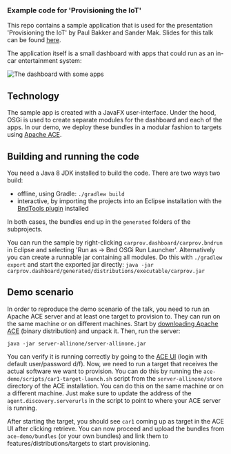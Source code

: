 ### Example code for 'Provisioning the IoT'

This repo contains a sample application that is used for the presentation 'Provisioning the IoT' by Paul Bakker and Sander Mak. Slides for this talk can be found [here](tbd).

The application itself is a small dashboard with apps that could run as an in-car entertainment system:

![The dashboard with some apps](http://i.imgur.com/yji2wZih.png)

## Technology
The sample app is created with a JavaFX user-interface. Under the hood, OSGi is used to create separate modules for the dashboard and each of the apps. In our demo, we deploy these bundles in a modular fashion to targets using [Apache ACE](https://ace.apache.org).

## Building and running the code

You need a Java 8 JDK installed to build the code. There are two ways two build:

- offline, using Gradle: ```./gradlew build```
- interactive, by importing the projects into an Eclipse installation with the [BndTools plugin](http://bndtools.org/installation.html) installed

In both cases, the bundles end up in the ```generated``` folders of the subprojects. 

You can run the sample by right-clicking ```carprov.dashboard/carprov.bndrun``` in Eclipse and selecting 'Run as -> Bnd OSGi Run Launcher'. Alternatively you can create a runnable jar containing all modules. Do this with ```./gradlew export``` and start the exported jar directly: ```java -jar carprov.dashboard/generated/distributions/executable/carprov.jar```

## Demo scenario
In order to reproduce the demo scenario of the talk, you need to run an Apache ACE server and at least one target to provision to. They can run on the same machine or on different machines. Start by [downloading Apache ACE](https://ace.apache.org/downloads.html) (binary distribution) and unpack it. Then, run the server:

```java -jar server-allinone/server-allinone.jar```

You can verify it is running correctly by going to the [ACE UI](http://localhost:8080) (login with default user/password d/f). Now, we need to run a target that receives the actual software we want to provision. You can do this by running the ```ace-demo/scripts/car1-target-launch.sh``` script from the ```server-allinone/store``` directory of the ACE installation. You can do this on the same machine or on a different machine. Just make sure to update the address of the ```agent.discovery.serverurls``` in the script to point to where your ACE server is running.

After starting the target, you should see ```car1``` coming up as target in the ACE UI after clicking retrieve. You can now proceed and upload the bundles from ```ace-demo/bundles``` (or your own bundles) and link them to features/distributions/targets to start provisioning.

